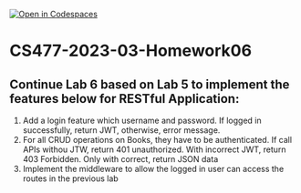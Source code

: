 [![Open in Codespaces](https://classroom.github.com/assets/launch-codespace-f4981d0f882b2a3f0472912d15f9806d57e124e0fc890972558857b51b24a6f9.svg)](https://classroom.github.com/open-in-codespaces?assignment_repo_id=10479455)
# CS477-2023-03-Homework06
## Continue Lab 6 based on Lab 5 to implement the features below for RESTful Application:
1. Add a login feature which username and password. If logged in successfully, return JWT, otherwise, error message.
2. For all CRUD operations on Books, they have to be authenticated. If call APIs withou JTW, return 401 unauthorized. With incorrect JWT, return 403 Forbidden. Only with correct, return JSON data
3. Implement the middleware to allow the logged in user can access the routes in the previous lab
